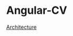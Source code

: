 # Angular-CV

[Architecture](https://viewer.diagrams.net/?tags=%7B%7D&highlight=0000ff&edit=_blank&layers=1&nav=1&title=Angular-CV%20Application%20Architecture#R7V3dc6M2EP9b%2BuCZ9sEZECDg0V%2B5m7lpezPXTj9eOjKWbRoMPkzipH99BZKwJIRNHAx2JvfggCQEaH%2B77P524QbWZPP8KUXb9c%2FJAkcDYCyeB9Z0AACwTIP8yVteaIsJXI%2B2rNJwwdoODd%2FC%2FzBrZAeuHsMF3kkDsySJsnArNwZJHOMgk9pQmiZ7edgyieSzbtEKVxq%2BBSiqtv4RLrI1bfWAe2j%2FjMPVmp%2FZhD7t2SA%2BmN3Jbo0WyV5osmYDa5ImSUa3Ns8THOWrx9eFHndf01teWIrjrMkBv3%2Bxp%2Bniy%2FflcJ%2F9%2Bnm2%2BhsiZ8hmeULRI7vhAYARmW%2B8TMi05KqzF7YU8PtjwjuGu0JQIzLAhFsi7fGhn2ytir9TY%2BB7%2Be94MpiaA%2B%2BejM53R3bRaPAu8kuHjfk2HTxh4306fiaMgcXvlLeT8WbxC4rfCb8Hshj0NtgVUTmUdwTS5DFe4Hx9DNK9X4cZ%2FrZFQd67J3gmbetsE5E9M7%2FvMIomSZSkxbHW0gtwEJD2XZYmD1jomXuO7Rjl%2BUQJ8eXGaYafhSYmsU842eAsfSFDWK9lMDjtD%2BArdWMtAA%2ByNsTwviqnOkCCbDBU6BEy%2B%2F3h7y9%2Fflr%2BMfS%2BT5b%2Fmr%2F8948eIcoy4ngxylWN7AUR2u3CQF45eZnxc5j9mW%2FfOWzvLzYu354%2BC8OmL2yHnhIvKrpaWdpd8pgG%2BBTiq%2BstrK%2BjWV7eluIIZeGTfBm6NWdn%2BJqEhRqV4mTzMHMIfEVs9PLZUaIyKxPZpi1NZAJlogylK5xVJiogUN72%2BaiwqqjINXsq6KhT%2FI4EvTQEPZ4KvwbXeKq181Q0IeN7QctdPltxVAWHUUQeC%2Fi0KqPdlj4rluFzjktVt7G5cLCr020fuhaCJSIriqzBZK1uA67bHAxcrwUsehosepdSdVsvVCCIsxQtEYMtifPGhWGDKxOGUxHGbzjCqxRtbn2pHevKltrV4t6fCFg3BcMzk81SqRWzYY0Fg4ICTQV%2Fx7l1SVrmlUmSn79FbyUm1yW4K%2FnuX2LfwWEp9rjHUno5go9z8Hja9HL0C8GwRd2AUw%2Fy3twhR%2FFiVGA0dYeAK09UcYcv7A6Z7XvJLeLuEr7121Dn9oo6ry3UeTXmryvUgWtBXXMMnYSG3Sc0bEeOz8xz4zMLKtDoOD4zNQFaO2G7%2BYoH2uXh1J5JcnrFnduSSXIUj8zq2iRpYkgVd7t9uIlQjAvvFKUZI32Nqhe7QNhbajk2GHh4vmwrDq96rbatEXbJ3rTvt1ajPRJBDArxFYxqEVbstige6CjZgC5MTsemq%2FmPBuVO%2BZ%2BfiimMgrddok0YvdChn3H0hLMwQEK%2FwOsCxuuyDnrSvCdO0g2KhL4nlIaI%2FI3CFcoe05yuPzouQNu6IXu23HmnbdCbNyKcZTgdktsPwnhVPTJJt2sUsykBbSNwyIaIXFFMmwMCBpwKfSGxbTE7k8FvtejJUjLZkszPz1RAleKjyCcIp9kn6UK%2BsHIuci%2Fzh5BMl89JATxkCJPGzVHwsCps7VCRI9FmKkJx4yfhShc4SFJid5J4mK3D4CHGO3Z5YRxmIV8fdawgy6PjhMuRxi2jBGXq4izC3TZCL3x4FJIOYPwQbrZJmqE4q88RmGIMzUhDYPCwm%2BwCxg%2Fm2y6Ln6UBswEQswlTYSpfyAVQ%2FeG5AFG9DpvnBuRqdmC5BPrswALOodM4%2Fj5iZGvtmak6MaBq38q2bsJyWDVvueSpiI7IsMqQdJKyeRspogS1lt1w%2BS%2BXwqkhuEYCK28IBNdIZuUNgbKaysxvefhEOATKaTyR9X%2BVqG%2BNDFN8OLt3Msy7VAzwmtTdNcQAsGEMYPbKSzhKPsi2zg0CHCUIUCF26SDAbx14b2XD7mzPEyF7ZxgnYEt2vuI0JGuRu42tQ9JuCknYJyRLCNaFk43z1bY8UXmBHUESNCBory0utczTjkQZu4rCNy%2FmSQB93t8vU2LkkT9mngTz0Ev3Qnj8H0oCeqrJeZtcoCXJxW%2FqX19OLPrM%2FTmFU7zoalyf%2FTxXsOtkM3%2FcvVqoHXlviqUzDY37ZnqwKlWVIm5PqhpSKJfqvSAZ0TencrbPlU9r7nZH1tGTtdA0rZ79bXA0yr0XoiJTEI1SEADRJl%2FueL7bvomPuFIhWb0LSR8Lj0QTxyvXgCE3km1Htp8Kb2UJsvTfnexA77L7CGjl5%2F3J6AH0m9XyvRoT%2FeqI1lZmMjoOafmFf0CvaT4V9MqlAFemQMyzM6oWUGdSQXxp6F1FBf41QM9tCr1eOZP3BD1wGnpHWJM2nBB1CbRhma%2BRpq1SVa25IVaTGofCM%2BNvjAFZG3drtM3HbZ5X%2BVtzd8so2QdrsnZ3KI6TrEi%2B%2FpMfw%2FLX0wgv85xlhOY4%2BprswnwAaU7p3Y63ufxxOnsii7obaINoc45MDHQuo2HA2eh%2BQN%2FrkjOY5F87UiyZj2NS5BVTHQmxJri2CzffEqJm8a00MZcF6oM4g0XiUrLrnmexy5DCO8a1vJk%2BM89IWmNYk7R2%2FbnRkkqbChVM7KNTVelO%2BTPrI7AQafLeEmCKmXDUJEHzt%2BMceaKOy8H5Cy6qcZkKyswV%2BJBw944o89Vy4UqxQ7nSvemyrYnU9Kypw18pFF%2FOoSz4lRI%2F%2FRQyQE3eqdv3Ej8iINmunC6iN%2FQS7saOQ0MB0LlZY1hnXTqy4%2Fbb4p%2BryBrrLHLHWWP7Yi8jXP4bAkdw0V%2BdEJQk7Lb1EQHX7li9TpWFKvGP2yz6unknyu29YtSuqRgtndYyUPUE98nJT3roMoQuW6r01Avq1twkpVzP67ve09ZEsQd1Ej%2FNYTBHlbYzEmLEmQ8qulKMYz6gpCtsYYwl%2BL%2Bz9yFY27o2wbZfT1k%2BP8FNOcB200peu%2Bfsk0xk%2BOc6wBaQJ%2FI6doAdTTDdFvLcd4o87wN5bSDvFgt2la976fy4soimm9DLucUIVinF1NbX8k8vyDp0sWVsP4J98xsNJGgQ38T3fXjchl72hQaur6ffs%2B81dq68G2momGn88Q9F2f2O32hwNFloxnMricrqh%2Fhus%2Bpe%2BURC%2Ba2O3qJkpyaHLKZ53NeyFdddJa9%2BOsfpuybU0XBIbXmovXCLTr8lm6qWQZUTbEwuAnWmrg1kDR1y%2FK3nksMQLWjD2v1L0R5d1XvXCaw33dan0T9q9U%2FLznV7lh1%2F6N6GXe7N3ALrDiql7e65RfLaydxujS78SNXL7vnpeKjf533lKX1usXLlE2aw42Jl%2BA6oDn1Q0215M7xGrqMXTxw0VGHYL6WhMLUmVL812VSFTYU8Np2unx4flfWvNCCVynqdAXG7tR9dVtZbQ%2BbqS0X2R9gv4SQV6uX2SuchuFzpPNk9%2FOdEVMMP%2F8eTNfsf)
